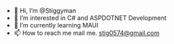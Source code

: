 - 👋 Hi, I’m @Stiggyman
- 👀 I’m interested in C# and ASPDOTNET Development
- 🌱 I’m currently learning MAUI
- 📫 How to reach me mail me. stig0574@gmail.com

<!---
Stiggyman/Stiggyman is a ✨ special ✨ repository because its `README.md` (this file) appears on your GitHub profile.
You can click the Preview link to take a look at your changes.
--->
